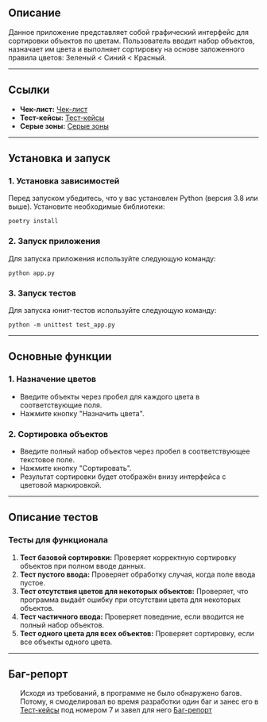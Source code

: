 <h2>Описание</h2>
<p>Данное приложение представляет собой графический интерфейс для сортировки объектов по цветам. Пользователь вводит набор объектов, назначает им цвета и выполняет сортировку на основе заложенного правила цветов: Зеленый < Синий < Красный.</p>

<hr>

<h2>Ссылки</h2>
<ul>
    <li><strong>Чек-лист:</strong> <a href="https://docs.google.com/document/d/17IkkaxmFvzNodCEWGkXrRwsJZ1ZaZgn9cBp6aWQftgs/edit?tab=t.0#heading=h.seipgjc5c51n">Чек-лист</a></li>
    <li><strong>Тест-кейсы:</strong> <a href="https://docs.google.com/spreadsheets/d/1AbbZ-xXJiHfgHLvk5ox48bgdBeKxFwsahPt0NOEB0-w/edit?gid=0#gid=0">Тест-кейсы</a></li>
    <li><strong>Серые зоны:</strong> <a href="https://docs.google.com/document/d/1iUb2P9UnKwGvlqWy0ZryPdetEJLW_mClc4WnEBS269Y/edit?tab=t.0">Серые зоны</a></li>
</ul>

<hr>

<h2>Установка и запуск</h2>

<h3>1. Установка зависимостей</h3>
<p>Перед запуском убедитесь, что у вас установлен Python (версия 3.8 или выше). Установите необходимые библиотеки:</p>
<pre><code>poetry install</code></pre>

<h3>2. Запуск приложения</h3>
<p>Для запуска приложения используйте следующую команду:</p>
<pre><code>python app.py</code></pre>

<h3>3. Запуск тестов</h3>
<p>Для запуска юнит-тестов используйте следующую команду:</p>
<pre><code>python -m unittest test_app.py</code></pre>

<hr>

<h2>Основные функции</h2>

<h3>1. Назначение цветов</h3>
<ul>
    <li>Введите объекты через пробел для каждого цвета в соответствующие поля.</li>
    <li>Нажмите кнопку "Назначить цвета".</li>
</ul>

<h3>2. Сортировка объектов</h3>
<ul>
    <li>Введите полный набор объектов через пробел в соответствующее текстовое поле.</li>
    <li>Нажмите кнопку "Сортировать".</li>
    <li>Результат сортировки будет отображён внизу интерфейса с цветовой маркировкой.</li>
</ul>

<hr>

<h2>Описание тестов</h2>

<h3>Тесты для функционала</h3>
<ol>
    <li><strong>Тест базовой сортировки:</strong> Проверяет корректную сортировку объектов при полном вводе данных.</li>
    <li><strong>Тест пустого ввода:</strong> Проверяет обработку случая, когда поле ввода пустое.</li>
    <li><strong>Тест отсутствия цветов для некоторых объектов:</strong> Проверяет, что программа выдаёт ошибку при отсутствии цвета для некоторых объектов.</li>
    <li><strong>Тест частичного ввода:</strong> Проверяет поведение, если вводится не полный набор объектов.</li>
    <li><strong>Тест одного цвета для всех объектов:</strong> Проверяет сортировку, если все объекты одного цвета.</li>
</ol>

<hr>

<h2>Баг-репорт</h2>
<ul>
    Исходя из требований, в программе не было обнаружено багов. Потому, я смоделировал во время разработки один баг и занес его в <a href="https://docs.google.com/spreadsheets/d/1AbbZ-xXJiHfgHLvk5ox48bgdBeKxFwsahPt0NOEB0-w/edit?gid=0#gid=0">Тест-кейсы</a> под номером 7 и завел для него <a href="https://docs.google.com/document/d/1eP8n9qOx63wXVBKCgLOMTY44LNsNtEaT6ZvckPfuFJw/edit?tab=t.0">Баг-репорт</a>

</ul>
